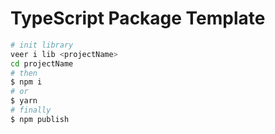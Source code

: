 # TypeScript Package Template

```bash
# init library
veer i lib <projectName>
cd projectName
# then
$ npm i
# or
$ yarn
# finally
$ npm publish
```
